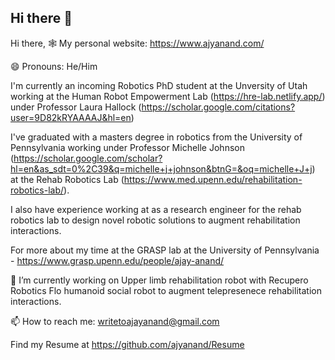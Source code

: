 ## Hi there 👋

<!--
**ajyanand/ajyanand** is a ✨ _special_ ✨ repository because its `README.md` (this file) appears on your GitHub profile.

Here are some ideas to get you started:

- 🔭 I’m currently working on ...
- 🌱 I’m currently learning ...
- 👯 I’m looking to collaborate on ...
- 🤔 I’m looking for help with ...
- 💬 Ask me about ...
- 📫 How to reach me: ...
- 😄 Pronouns: ...
- ⚡ Fun fact: ...
-->

Hi there,
🕸️ My personal website: https://www.ajyanand.com/

😄 Pronouns: He/Him

I'm currently an incoming Robotics PhD student at the Unversity of Utah working at the Human Robot Empowerment Lab (https://hre-lab.netlify.app/) under Professor Laura Hallock (https://scholar.google.com/citations?user=9D82kRYAAAAJ&hl=en)

I've graduated with a masters degree in robotics from the University of Pennsylvania working under Professor Michelle Johnson (https://scholar.google.com/scholar?hl=en&as_sdt=0%2C39&q=michelle+j+johnson&btnG=&oq=michelle+J+j) at the Rehab Robotics Lab (https://www.med.upenn.edu/rehabilitation-robotics-lab/). 

I also have experience working at as a research engineer for the rehab robotics lab to design novel robotic solutions to augment rehabilitation interactions.

For more about my time at the GRASP lab at the University of Pennsylvania - https://www.grasp.upenn.edu/people/ajay-anand/

🔭 I’m currently working on
Upper limb rehabilitation robot with Recupero Robotics
Flo humanoid social robot to augment telepresenece rehabilitation interactions.

📫 How to reach me: writetoajayanand@gmail.com
 
Find my Resume at https://github.com/ajyanand/Resume

